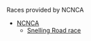 Races provided by NCNCA

 * [NCNCA](races/ncnca/README.md)
    * [Snelling Road race](races/ncnca/snelling-road-race.md)

